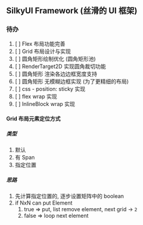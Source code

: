 ﻿## SilkyUI Framework (丝滑的 UI 框架)

### 待办

1. [ ] Flex 布局功能完善
2. [ ] Grid 布局设计与实现
3. [ ] 圆角矩形绘制优化 (圆角矩形池)
4. [ ] RenderTarget2D 实现圆角裁切功能
5. [ ] 圆角矩形 渲染各边边框宽度支持
6. [ ] 圆角矩形 无模糊边框实现 (为了更精细的布局)
7. [ ] css - position: sticky 实现
8. [ ] flex wrap 实现
9. [ ] InlineBlock wrap 实现

#### Grid 布局元素定位方式

##### 类型

1. 默认
2. 有 Span
3. 指定位置

##### 思路

1. 先计算指定位置的, 逐步设置矩阵中的 boolean
2. if NxN can put Element
   1. true => put, list remove element, next grid -> `2`
   2. false => loop next element